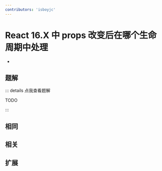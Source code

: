 ```yaml
---
contributors: 'isboyjc'
---
```


# React 16.X 中 props 改变后在哪个生命周期中处理

- 



## 题解

::: details 点我查看题解

  TODO

:::



## 相同


## 相关


## 扩展

